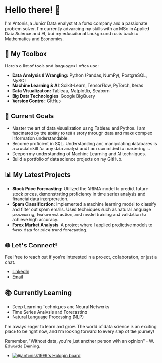 # Hello there! 👋

I'm Antonis, a Junior Data Analyst at a forex company and a passionate problem solver. I'm currently advancing my skills with an MSc in Applied Data Science and AI, but my educational background roots back to Mathematics and Economics. 

## 🧰 My Toolbox
Here's a list of tools and languages I often use:

- **Data Analysis & Wrangling:** Python (Pandas, NumPy), PostgreSQL, MySQL
- **Machine Learning & AI:** Scikit-Learn, TensorFlow, PyTorch, Keras
- **Data Visualization:** Tableau, Matplotlib, Seaborn
- **Big Data Technologies:** Google BigQuery
- **Version Control:** GitHub

## 🎯 Current Goals
- Master the art of data visualization using Tableau and Python. I am fascinated by the ability to tell a story through data and make complex information understandable.
- Become proficient in SQL. Understanding and manipulating databases is a crucial skill for any data analyst and I am committed to mastering it.
- Deepen my understanding of Machine Learning and AI techniques.
- Build a portfolio of data science projects on my GitHub.

## 📊 My Latest Projects

- **Stock Price Forecasting:** Utilized the ARIMA model to predict future stock prices, demonstrating proficiency in time series analysis and financial data interpretation.
- **Spam Classification:** Implemented a machine learning model to classify and filter out spam emails. Used techniques such as natural language processing, feature extraction, and model training and validation to achieve high accuracy.
- **Forex Market Analysis:** A project where I applied predictive models to forex data for price trend forecasting.


## 🌐 Let's Connect!
Feel free to reach out if you're interested in a project, collaboration, or just a chat. 

- [LinkedIn](https://www.linkedin.com/in/antonis-karaolis-0b78541a4/)
- [Email](antoniskaraolis99@gmail.com)

## 📚 Currently Learning
- Deep Learning Techniques and Neural Networks
- Time Series Analysis and Forecasting
- Natural Language Processing (NLP)

I'm always eager to learn and grow. The world of data science is an exciting place to be right now, and I'm looking forward to every step of the journey!

Remember, "Without data, you're just another person with an opinion" - W. Edwards Deming.


- [![@antonisk1999's Holopin board](https://holopin.me/antonisk1999)](https://holopin.io/@antonisk1999)


<!---
Antonisk1999/Antonisk1999 is a ✨ special ✨ repository because its `README.md` (this file) appears on your GitHub profile.
You can click the Preview link to take a look at your changes.
--->
